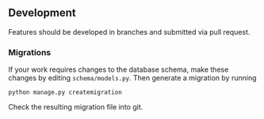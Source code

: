 ## Development

Features should be developed in branches and submitted via pull request.

### Migrations

If your work requires changes to the database schema, make these changes by editing `schema/models.py`. Then generate a migration by running

```
python manage.py createmigration
```

Check the resulting migration file into git.